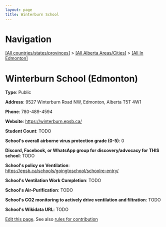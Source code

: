 ```yaml
---
layout: page
title: Winterburn School
---
```

# Navigation

[[All countries/states/provinces]](../../..) > [[All Alberta Areas/Cities]](../..) > [[All In Edmonton]](..)

# Winterburn School (Edmonton)

**Type**: Public

**Address**: 9527 Winterburn Road NW, Edmonton, Alberta T5T 4W1

**Phone**: 780-489-4594

**Website**: <https://winterburn.epsb.ca/>

**Student Count**: TODO

**School's overall airborne virus protection grade (0-5)**: 0

**Discord, Facebook, or WhatsApp group for discovery/advocacy for THIS school**: TODO

**School's policy on Ventilation**: <https://epsb.ca/schools/goingtoschool/schoolre-entry/>

**School's Ventilation Work Completion**: TODO

**School's Air-Purification**: TODO

**School's CO2 monitoring to actively drive ventilation and filtration**: TODO

**School's Wikidata URL**: TODO


[Edit this page](https://github.com/ventilate-schools/AB/edit/main/./Edmonton/Winterburn_School.md). See also [rules for contribution](../../../contribution-rules/)